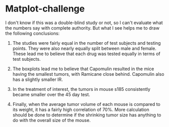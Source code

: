 # Matplot-challenge

I don't know if this was a double-blind study or not, so I can't evaluate what the numbers say with complete authority. But what I see helps me to draw the following conclusions:

1) The studies were fairly equal in the number of test subjects and testing points. They were also nearly equally split between male and female. These lead me to believe that each drug was tested equally in terms of test subjects.

2) The boxplots lead me to believe that Capomulin resulted in the mice having the smallest tumors, with Ramicane close behind. Capomulin also has a slightly smaller IR.

3) In the treatment of interest, the tumors in mouse s185 consistently became smaller over the 45 day test.

4) Finally, when the average tumor volume of each mouse is compared to its weight, it has a fairly high correlation of 70%. More calculation should be done to determine if the shrinking tumor size has anything to do with the overall size of the mouse.
